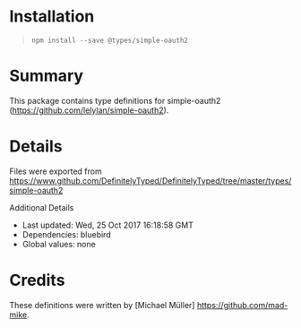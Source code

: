 # Installation
> `npm install --save @types/simple-oauth2`

# Summary
This package contains type definitions for simple-oauth2 (https://github.com/lelylan/simple-oauth2).

# Details
Files were exported from https://www.github.com/DefinitelyTyped/DefinitelyTyped/tree/master/types/simple-oauth2

Additional Details
 * Last updated: Wed, 25 Oct 2017 16:18:58 GMT
 * Dependencies: bluebird
 * Global values: none

# Credits
These definitions were written by [Michael Müller] <https://github.com/mad-mike>.
